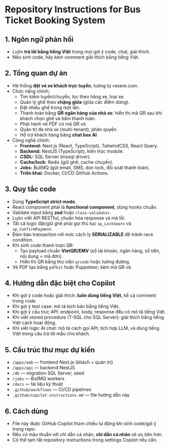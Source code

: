# Repository Instructions for Bus Ticket Booking System

## 1. Ngôn ngữ phản hồi

- Luôn **trả lời bằng tiếng Việt** trong mọi gợi ý code, chat, giải thích.
- Nếu sinh code, hãy kèm comment giải thích bằng tiếng Việt.

## 2. Tổng quan dự án

- Hệ thống **đặt vé xe khách trực tuyến**, tương tự vexere.com.
- Chức năng chính:
  - Tìm kiếm tuyến/chuyến, lọc theo hãng xe, loại xe.
  - Quản lý ghế theo **chặng giữa** (giữa các điểm dừng).
  - Đặt nhiều ghế trong một lần.
  - Thanh toán bằng **QR ngân hàng của nhà xe**: hiển thị mã QR sau khi khách chọn ghế và bấm thanh toán.
  - Phát hành vé PDF có mã QR vé.
  - Quản trị đa nhà xe (multi-tenant), phân quyền.
  - Hỗ trợ khách hàng bằng **chat box AI**.
- Công nghệ chính:
  - **Frontend:** Next.js (React, TypeScript), TailwindCSS, React Query.
  - **Backend:** NestJS (TypeScript), kiến trúc module.
  - **CSDL:** SQL Server (mssql driver).
  - **Cache/lock:** Redis (giữ ghế, cache chuyến).
  - **Jobs:** BullMQ (gửi email, SMS, dọn lock, đối soát thanh toán).
  - **Triển khai:** Docker, CI/CD GitHub Actions.

## 3. Quy tắc code

- Dùng **TypeScript strict mode**.
- React component phải là **functional component**, dùng hooks chuẩn.
- Validate input bằng **zod** hoặc `class-validator`.
- Luôn viết API RESTful, chuẩn hóa response và mã lỗi.
- Tất cả logic đặt/giữ ghế phải gọi thủ tục `sp_LockSeats` và `sp_ConfirmPayment`.
- Đảm bảo transaction với mức cách ly **SERIALIZABLE** để tránh race condition.
- Khi sinh code thanh toán QR:
  - Tạo payload chuẩn **VietQR/EMV** (số tài khoản, ngân hàng, số tiền, nội dung = mã đơn).
  - Hiển thị QR bằng thư viện `qrcode` hoặc tương đương.
- Vé PDF tạo bằng `pdfkit` hoặc Puppeteer; kèm mã QR vé.

## 4. Hướng dẫn đặc biệt cho Copilot

- Khi gợi ý code hoặc giải thích: **luôn dùng tiếng Việt**, kể cả comment trong code.
- Khi gợi ý test case: mô tả kịch bản bằng tiếng Việt.
- Khi gợi ý cấu trúc API: endpoint, body, response đều có mô tả tiếng Việt.
- Khi viết stored procedure (T-SQL cho SQL Server): giải thích bằng tiếng Việt cách hoạt động.
- Khi viết logic AI chat: mô tả cách gọi API, tích hợp LLM, và dùng tiếng Việt trong câu trả lời mẫu cho khách.

## 5. Cấu trúc thư mục dự kiến

- `/apps/web` — frontend Next.js (khách + quản trị)
- `/apps/api` — backend NestJS
- `/db` — migration SQL Server, seed
- `/jobs` — BullMQ workers
- `/docs` — tài liệu kỹ thuật
- `.github/workflows` — CI/CD pipelines
- `.github/copilot-instructions.md` — file hướng dẫn này

## 6. Cách dùng

- File này được GitHub Copilot tham chiếu tự động khi sinh code/gợi ý trong repo.
- Nếu có mâu thuẫn với chỉ dẫn cá nhân, **chỉ dẫn cá nhân** sẽ ưu tiên hơn.
- Có thể tạm tắt repository instructions trong settings Copilot nếu cần.
